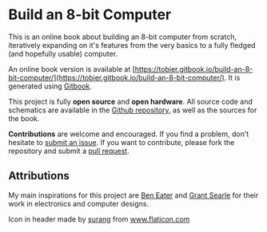 # Build an 8-bit Computer

This is an online book about building an 8-bit computer from scratch, iteratively expanding on it's features from the very basics to a fully fledged \(and hopefully usable\) computer.

An online book version is available at [https://tobier.gitbook.io/build-an-8-bit-computer/](https://tobier.gitbook.io/build-an-8-bit-computer/). It is generated using [Gitbook](https://www.gitbook.com/).

This project is fully **open source** and **open hardware**. All source code and schematics are available in the [Github repository](https://github.com/tobier/build-an-8-bit-computer), as well as the sources for the book.

**Contributions** are welcome and encouraged. If you find a problem, don't hesitate to [submit an issue](https://github.com/tobier/build-an-8-bit-computer/issues). If you want to contribute, please fork the repository and submit a [pull request](https://github.com/tobier/build-an-8-bit-computer/pulls).

## Attributions

My main inspirations for this project are [Ben Eater](https://eater.net/) and [Grant Searle](http://www.searle.wales/) for their work in electronics and computer designs.

Icon in header made by <a href="https://www.flaticon.com/authors/surang" title="surang">surang</a> from <a href="https://www.flaticon.com/" title="Flaticon">www.flaticon.com</a></div>
